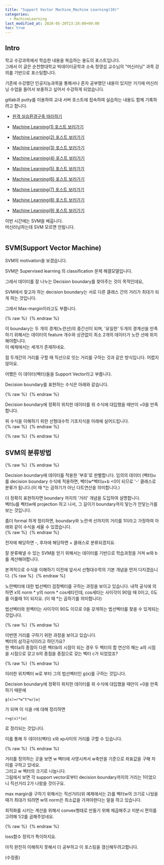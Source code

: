 ```yaml
---
title: "Support Vector Machine_Machine Learning(10)"
categories: 
  - MachineLearning
last_modified_at: 2020-05-20T23:28:00+09:00
toc: true
---
```


Intro
---
학교 수강과목에서 학습한 내용을 복습하는 용도의 포스트입니다.<br/>
그래서 이 글은 순천향대학교 빅데이터공학과 소속 정영섭 교수님의 "머신러닝" 과목 강의를 기반으로 포스팅합니다.<br/>

기존에 수강했던 인공지능과목을 통해서나 혼자 공부했던 내용이 있지만 거기에 머신러닝 수업을 들어서 보충하고 싶어서 수강하게 되었습니다.<br/>

gitlab과 putty를 이용하여 교내 서버 호스트에 접속하여 실습하는 내용도 함께 기록하려고 합니다.<br/>

* [원격 실습환경구축 따라하기](https://ohjinjin.github.io/git/gitlab/)<br/>

* [Machine Learning(1) 포스트 보러가기](https://ohjinjin.github.io/machinelearning/machineLearning-1/)<br/>

* [Machine Learning(2) 포스트 보러가기](https://ohjinjin.github.io/machinelearning/machineLearning-2/)<br/>

* [Machine Learning(3) 포스트 보러가기](https://ohjinjin.github.io/machinelearning/machineLearning-3/)<br/>

* [Machine Learning(4) 포스트 보러가기](https://ohjinjin.github.io/machinelearning/machineLearning-4/)<br/>

* [Machine Learning(5) 포스트 보러가기](https://ohjinjin.github.io/machinelearning/machineLearning-5/)<br/>

* [Machine Learning(6) 포스트 보러가기](https://ohjinjin.github.io/machinelearning/machineLearning-6/)<br/>

* [Machine Learning(7) 포스트 보러가기](https://ohjinjin.github.io/machinelearning/machineLearning-7/)<br/>

* [Machine Learning(8) 포스트 보러가기](https://ohjinjin.github.io/machinelearning/machineLearning-8/)<br/>

* [Machine Learning(9) 포스트 보러가기](https://ohjinjin.github.io/machinelearning/machineLearning-9/)<br/>

이번 시간에는 SVM을 배웁니다.<br/>
머신러닝하는데 SVM 모르면 안됩니다.<br/>
<br/>

SVM(Support Vector Machine)
---
SVM의 motivation을 보겠습니다.<br/>

SVM은 Supervised learning 의 classification 문제 해결모델입니다.<br/>

그래서 데이터를 잘 나누는 Decision boundary를 찾아주는 것이 목적인데요,<br/>

SVM에서 찾고자 하는 decision boundary는 
서로 다른 클래스 간의 거리가 최대가 되게 하는 것입니다.<br/>

그래서 Max\-margin이라고도 부릅니다.<br/>

{% raw %} <img src="https://ohjinjin.github.io/assets/images/20200410ml/capture94.JPG" alt=""> {% endraw %}

이 boundary는 두 개의 경계(노란선)의 중간선이 되며, '유일한' 두개의 경계선을 만족하기 위해서는 데이터의 feature 개수와 상관없이 최소 2개의 데이터가 노란 선에 위치해야합니다.<br/>
이 예제에서는 세개가 존재하네요.<br/>

점 두개간의 거리를 구할 때 직선으로 잇는 거리를 구하는 것과 같은 방식입니다. 어렵지 않아요.<br/> 

어쨌든 이 데이터(벡터)들을 Support Vector라고 부릅니다.<br/>

Decision boundary를 표현하는 수식은 아래와 같습니다.<br/>

{% raw %} <img src="https://ohjinjin.github.io/assets/images/20200410ml/capture95.JPG" alt=""> {% endraw %}

Decision boundary에 정확히 위치한 데이터를 위 수식에 대입했을 때만이 =0을 만족합니다.<br/>

위 수식을 이해하기 위한 선형대수학 기초지식을 아래에 실어드립니다.<br/>
{% raw %} <img src="https://ohjinjin.github.io/assets/images/20200410ml/capture96.JPG" alt=""> {% endraw %}

{% raw %} <img src="https://ohjinjin.github.io/assets/images/20200410ml/capture97.JPG" alt=""> {% endraw %}


SVM의 분류방법
---
{% raw %} <img src="https://ohjinjin.github.io/assets/images/20200410ml/capture98.JPG" alt=""> {% endraw %}

Decision boundary에 데이터를 적용한 '부호'로 판별합니다. 임의의 데이터 (벡터)u를 decision boundary 수식에 적용하면, 벡터w*벡터u+b <0이 되므로 '\-' 클래스로 분류가 됩니다.(이 때 *는 곱하기가 아닌 다트연산을 의미합니다.)<br/>

더 정확히 표현하자면 boundary 까지의 '거리' 개념을 도입하여 설명합니다.<br/>
벡터u를 벡터w에 projection 하고 나서, 그 길이가 boundary까지 닿는가 안닿는가를 보는 것입니다.<br/>

좀더 formal 하게 정리하면, boundary와 노란색 선까지의 거리를 1이라고 가정하여 아래와 같이 수식을 세울 수 있겠습니다.<br/>
{% raw %} <img src="https://ohjinjin.github.io/assets/images/20200410ml/capture99.JPG" alt=""> {% endraw %}

전자에 해당하면 \-, 후자에 해당하면 \+ 클래스로 분류되겠지요.<br/>

잘 분류해낼 수 있는 SVM을 얻기 위해서는 데이터를 기반으로 학습과정을 거쳐 w와 b를 계산해야합니다.<br/>

본격적으로 수식을 이해하기 이전에 앞서서 선형대수학의 기본 개념을 먼저 다지겠습니다.
{% raw %} <img src="https://ohjinjin.github.io/assets/images/20200410ml/capture100.JPG" alt=""> {% endraw %}

노란벡터에 대한 법선벡터 검정벡터를 구하는 과정을 보이고 있습니다.
내적 공식에 의하면 x의 norm * y의 norm * cos세타인데, cos세타는 사이각이 90일 때 0이고, 0도를 이룰때 1이 되지요. (이 때 *는 곱하기를 의미합니다)<br/>

법선벡터와 원벡터는 사이각이 90도 이므로 0을 갖게하는 법선벡터를 찾을 수 있게되는 것입니다.<br/>

{% raw %} <img src="https://ohjinjin.github.io/assets/images/20200410ml/capture101.JPG" alt=""> {% endraw %}

이번엔 거리를 구하기 위한 과정을 보이고 있습니다.<br/>
벡터의 삼각공식이라고 하던가요?<br/>
한 벡터a의 종점이 다른 벡터b의 시점이 되는 경우 두 벡터의 합 연산의 해는 a의 시점을 시점으로 갖고 b의 종점을 종점으로 갖는 벡터 c가 되었었죠?<br/>

{% raw %} <img src="https://ohjinjin.github.io/assets/images/20200410ml/capture102.JPG" alt=""> {% endraw %}

이러한 위치벡터 w로 부터 그의 법선벡터인 g(x)를 구하는 것입니다.<br/>

Decision boundary에 정확히 위치한 데이터를 위 수식에 대입했을 때만이 =0을 만족하기 때문에
~~~
g(x)=r*w^t*w/|w|
~~~
가 되며 이 식을 r에 대해 정리하면 
~~~
r=g(x)*|w|
~~~
로 정리되는 것입니다.<br/>

이를 통해 두 데이터(벡터) x와 xp사이의 거리를 구할 수 있습니다.<br/>

{% raw %} <img src="https://ohjinjin.github.io/assets/images/20200410ml/capture103.JPG" alt=""> {% endraw %}

거리를 정의하는 곳을 보면 w 벡터에 사영시켜서 w축만을 기준으로 좌표값을 구해 차이를 구하고 있네요.<br/>
그리고 w 벡터의 크기로 나눕니다.<br/>
그림에서 보면 각 support vector로부터 decision boundary까지의 거리는 1이었으니 직선거리 2가 나왔을 것이구요.<br/>

max margin을 구하기 위해서는 직선거리(위 예제에서는 2)를 벡터w의 크기로 나눴을 때가 최대가 되려면 w의 norm은 최소값을 가져야한다는 말을 하고 있습니다.<br/>

최적화를 시키는 계산을 위해서 convex형태로 만들기 위해 제곱해주고 미분시 편의를 고려해 1/2를 곱해주었네요.<br/>

{% raw %} <img src="https://ohjinjin.github.io/assets/images/20200410ml/capture104.JPG" alt=""> {% endraw %}

loss함수 정의가 특이하지요.<br/>

아직 완전히 이해하지 못해서 더 공부하고 이 포스팅을 갱신해두려고합니다.<br/>

(수정중)